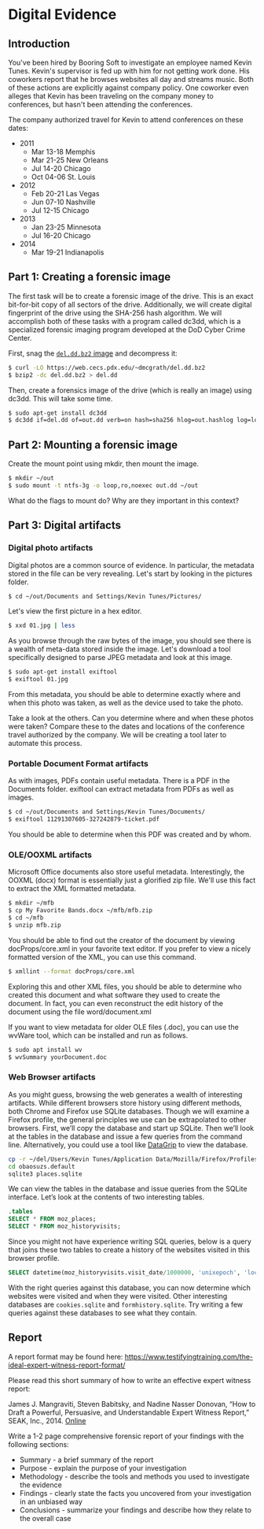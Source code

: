 # Digital Evidence

## Introduction

You've been hired by Booring Soft to investigate an employee named Kevin Tunes. Kevin's supervisor is fed up with him for not getting work done. His coworkers report that he browses websites all day and streams music. Both of these actions are explicitly against company policy. One coworker even alleges that Kevin has been traveling on the company money to conferences, but hasn't been attending the conferences.

The company authorized travel for Kevin to attend conferences on these dates:

* 2011
  * Mar 13-18 Memphis
  * Mar 21-25 New Orleans
  * Jul 14-20 Chicago
  * Oct 04-06 St. Louis
* 2012
  * Feb 20-21 Las Vegas
  * Jun 07-10 Nashville
  * Jul 12-15 Chicago
* 2013
  * Jan 23-25 Minnesota
  * Jul 16-20 Chicago
* 2014
  * Mar 19-21 Indianapolis

## Part 1: Creating a forensic image
The first task will be to create a forensic image of the drive. This is an exact bit-for-bit copy of all sectors of the drive. Additionally, we will create digital fingerprint of the drive using the SHA-256 hash algorithm. We will accomplish both of these tasks with a program called dc3dd, which is a specialized forensic imaging program developed at the DoD Cyber Crime Center.


First, snag the [`del.dd.bz2` image](https://web.cecs.pdx.edu/~dmcgrath/del.dd.bz2) and decompress it:

```sh
$ curl -LO https://web.cecs.pdx.edu/~dmcgrath/del.dd.bz2
$ bzip2 -dc del.dd.bz2 > del.dd
```

Then, create a forensics image of the drive (which is really an image) using dc3dd. This will take some time.

```sh
$ sudo apt-get install dc3dd
$ dc3dd if=del.dd of=out.dd verb=on hash=sha256 hlog=out.hashlog log=log rec=off
```



## Part 2: Mounting a forensic image

Create the mount point using mkdir, then mount the image.

```sh
$ mkdir ~/out
$ sudo mount -t ntfs-3g -o loop,ro,noexec out.dd ~/out
```

What do the flags to mount do? Why are they important in this context?

## Part 3: Digital artifacts

### Digital photo artifacts

Digital photos are a common source of evidence. In particular, the metadata stored in the file can be very revealing. Let's start by looking in the pictures folder.

```sh
$ cd ~/out/Documents and Settings/Kevin Tunes/Pictures/
```

Let's view the first picture in a hex editor.

```sh
$ xxd 01.jpg | less
```

As you browse through the raw bytes of the image, you should see there is a wealth of meta-data stored inside the image. Let's download a tool specifically designed to parse JPEG metadata and look at this image.

```sh
$ sudo apt-get install exiftool
$ exiftool 01.jpg  
```

From this metadata, you should be able to determine exactly where and when this photo was taken, as well as the device used to take the photo.

Take a look at the others. Can you determine where and when these photos were taken? Compare these to the dates and locations of the conference travel authorized by the company. We will be creating a tool later to automate this process.

### Portable Document Format artifacts

As with images, PDFs contain useful metadata. There is a PDF in the Documents folder. exiftool can extract metadata from PDFs as well as images.

```sh
$ cd ~/out/Documents and Settings/Kevin Tunes/Documents/
$ exiftool 11291307605-327242879-ticket.pdf 
```

You should be able to determine when this PDF was created and by whom.

### OLE/OOXML artifacts

Microsoft Office documents also store useful metadata. Interestingly, the OOXML (docx) format is essentially just a glorified zip file. We'll use this fact to extract the XML formatted metadata.

```sh
$ mkdir ~/mfb
$ cp My Favorite Bands.docx ~/mfb/mfb.zip
$ cd ~/mfb
$ unzip mfb.zip 
```

You should be able to find out the creator of the document by viewing docProps/core.xml in your favorite text editor. If you prefer to view a nicely formatted version of the XML, you can use this command.

```sh
$ xmllint --format docProps/core.xml
```

Exploring this and other XML files, you should be able to determine who created this document and what software they used to create the document. In fact, you can even reconstruct the edit history of the document using the file word/document.xml

If you want to view metadata for older OLE files (.doc), you can use the wvWare tool, which can be installed and run as follows.

```sh
$ sudo apt install wv
$ wvSummary yourDocument.doc
```

### Web Browser artifacts

As you might guess, browsing the web generates a wealth of interesting artifacts. While different browsers store history using different methods, both Chrome and Firefox use SQLite databases. Though we will examine a Firefox profile, the general principles we use can be extrapolated to other browsers. First, we’ll copy the database and start up SQLite. Then we’ll look at the tables in the database and issue a few queries from the command line. Alternatively, you could use a tool like [DataGrip](https://www.jetbrains.com/datagrip/) to view the database.

```sh
cp -r ~/del/Users/Kevin Tunes/Application Data/Mozilla/Firefox/Profiles/obaosuzs.default ~/
cd obaosuzs.default
sqlite3 places.sqlite
```

We can view the tables in the database and issue queries from the SQLite interface. Let’s look at the contents of two interesting tables.

```sql
.tables
SELECT * FROM moz_places;
SELECT * FROM moz_historyvisits;
```

Since you might not have experience writing SQL queries, below is a query that joins these two tables to create a history of the websites visited in this browser profile.

```sql
SELECT datetime(moz_historyvisits.visit_date/1000000, 'unixepoch', 'localtime'), moz_places.url FROM moz_places, moz_historyvisits WHERE moz_places.id = moz_historyvisits.place_id;
```

With the right queries against this database, you can now determine which websites were visited and when they were visited. Other interesting databases are `cookies.sqlite` and `formhistory.sqlite`. Try writing a few queries against these databases to see what they contain.

## Report

A report format may be found here: https://www.testifyingtraining.com/the-ideal-expert-witness-report-format/

Please read this short summary of how to write an effective expert witness report:

James J. Mangraviti, Steven Babitsky, and Nadine Nasser Donovan, “How to Draft a Powerful, Persuasive, and Understandable Expert Witness Report,” SEAK, Inc., 2014. [Online](https://www.testifyingtraining.com/wp-content/uploads/2014/07/How-to-Draft-a-Powerful-Expert-Witness-Report-6-30-2014.pdf)

Write a 1-2 page comprehensive forensic report of your findings with the following sections:

* Summary - a brief summary of the report
* Purpose - explain the purpose of your investigation
* Methodology - describe the tools and methods you used to investigate the evidence
* Findings - clearly state the facts you uncovered from your investigation in an unbiased way
* Conclusions - summarize your findings and describe how they relate to the overall case
